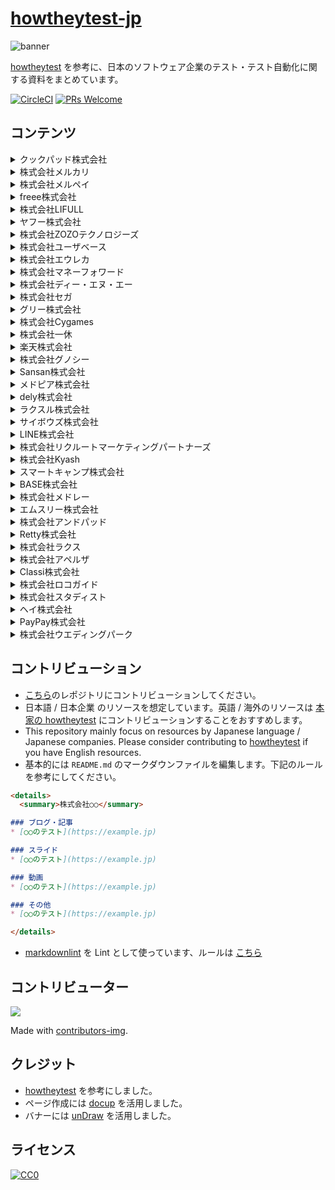 # [howtheytest-jp](https://tadashi0713.github.io/howtheytest-jp/)

![banner](https://github.com/tadashi0713/howtheytest-jp/blob/master/banner.png?raw=true)

[howtheytest](https://github.com/abhivaikar/howtheytest) を参考に、日本のソフトウェア企業のテスト・テスト自動化に関する資料をまとめています。

[![CircleCI](https://circleci.com/gh/tadashi0713/howtheytest-jp/tree/master.svg?style=svg)](https://circleci.com/gh/tadashi0713/howtheytest-jp/tree/master)
[![PRs Welcome](https://img.shields.io/badge/PRs-welcome-brightgreen.svg?style=flat-square)](https://github.com/tadashi0713/howtheytest-jp/)

## コンテンツ

<details>
  <summary>クックパッド株式会社</summary>

### ブログ・記事

* [テストケース作成を仕様詳細化の手段とする実験](https://techlife.cookpad.com/entry/2020/03/16/130646)
* [クックパッド Android アプリ CI を CodeBuild に切り替えた話](https://techlife.cookpad.com/entry/2020/01/30/100000)
* [Android TVアプリの自動化されたテストの小話](https://techlife.cookpad.com/entry/2017/06/22/190000)
* [Android/iOSアプリのテストの区分戦略](https://techlife.cookpad.com/entry/2016/08/13/test-size-for-mobile)

</details>

<details>
  <summary>株式会社メルカリ</summary>

### ブログ・記事

* [Webの自動テストのこの１年を振り返って](https://tech.mercari.com/entry/2019/12/23/170258)
* [Windows10 / Microsoft Edge での自動テスト(Selenium WebDriver)を Azure DevTest Labs 上で実行して高速化したお話](https://tech.mercari.com/entry/2019/08/27/080000)
* [メルカリWeb版のUIテスト自動化で目指している世界と、そのために作った Selenium Grid・Zalenium 環境 on Azure Kubernetes Service(AKS)](https://tech.mercari.com/entry/2019/04/16/060000)
* [E2Eテストのテスト結果を可視化することで気づきが生まれた](https://tech.mercari.com/entry/2019/02/12/080000)
* [HeadSpinでモバイルアプリのテスト・モニタリングはどう変わるか](https://tech.mercari.com/entry/2019/02/14/105750)
* [Docker × Android エミュレータで、自動テスト(Appium)を並列化・爆速にする環境を作ったお話](https://tech.mercari.com/entry/2018/12/10/060000)
* [Appiumの環境構築を劇的に効率化した話](https://tech.mercari.com/entry/2018/12/07/074346)
* [メルカリiOSのUIテスト自動化をまるっとご紹介します！](https://tech.mercari.com/entry/2018/08/07/123000)
* [マイクロサービスのQA・セキュリティ自動化テスト社内ツール「Testdeck」をOSS化しました！](https://engineering.mercari.com/blog/entry/20200930-testdeck/)

</details>

<details>
  <summary>株式会社メルペイ</summary>

### ブログ・記事

* [メルペイiOSでのAppium活用事例](https://engineering.mercari.com/blog/entry/20210923-32355a8c7b/)
* [なぜメルペイQAはDevOpsに取り組むのか？](https://engineering.mercari.com/blog/entry/20201217-94588a41b9/)
* [Cypress + TestRail による Frontend E2E テストの効率化について](https://engineering.mercari.com/blog/entry/20201207-cypress-testrail-frontend-e2e-automation/)
* [Frontend E2Eテストの安定化の取り組み](https://engineering.mercari.com/blog/entry/20210914-fb8ff85b9a/)
* [メルペイiOSチームのスナップショットテストを効率化した話](https://engineering.mercari.com/blog/entry/20201220-ios-snapshot-testing/)

### スライド

* [メルペイでのリグレッションテスト自動化推進のこれまでとこれから](https://speakerdeck.com/tamaki/merupeidefalseriguretusiyontesutozi-dong-hua-tui-jin-falsekoremadetokorekara)
* [Merpay Frontend - Building a Testing Culture](https://speakerdeck.com/wilsonplau/merpay-frontend-building-a-testing-culture)
* [What we do for quality as merpay frontend](https://speakerdeck.com/naughtldy/what-we-do-for-quality-as-merpay-frontend)
* [e2eテストフレームワーク](https://www.slideshare.net/ssuser5591a9/merpay-tech-talk-e2e-testing-framework)
* [Scenario Testing to Improve Product Quality at Merpay](https://docs.google.com/presentation/d/1526Md64pmPdQIEamz5IBWvVZd7X70grz4XZ5VG4JFx4)

</details>

<details>
  <summary>freee株式会社</summary>

### ブログ・記事

* [freeeのQAの目指す姿-1/3](https://developers.freee.co.jp/entry/freee-qa-to-be-1)
* [freeeのQAの目指す姿-2/3](https://developers.freee.co.jp/entry/freee-qa-to-be-2)
* [freeeのQAの目指す姿-3/3](https://developers.freee.co.jp/entry/freee-qa-to-be-3)
* [freeeQAにおける品質指標の改善の話](https://developers.freee.co.jp/entry/quality-metrics)
* [スピードを上げても品質を落とすな！QAの挑戦](https://developers.freee.co.jp/entry/freee-tech-night-12-qa)

</details>

<details>
  <summary>株式会社LIFULL</summary>

### ブログ・記事

* [AIを活用したテスト自動化ツールを使ってみました](https://www.lifull.blog/entry/2020/03/26/185324)
* [ゼロから品質組織を立ち上げてきた話](https://www.lifull.blog/entry/2019/12/15/000000)
* [Visual Testingに最適な画像差分検知ツール「Gazo-san」をOSS化しました](https://www.lifull.blog/entry/2019/12/16/110000)
* [自動システムテストツール「Bucky」OSS化までの道のり](https://www.lifull.blog/entry/2019/05/21/170131)
* [新卒エンジニアのテストワークショップではテストを考えられるようになってもらっている](https://www.lifull.blog/entry/2021/08/27/143047)
* [ソフトウェアプロセス改善手法 SaPID 導入の壁と工夫](https://www.lifull.blog/entry/2021/07/29/102042)
* [本番障害からテストのヒントを抽出して活用する](https://www.lifull.blog/entry/2021/03/26/100000)
* [プロジェクトに直接的に関わらないQAのアプローチ](https://www.lifull.blog/entry/2021/01/28/133828)
* [LIFULLのQAの取り組みについて](https://www.lifull.blog/entry/2020/11/30/170734)
* [コード品質管理について](https://www.lifull.blog/entry/2021/03/22/131107)

### スライド

* [SaPID を導入するまでとそれから](https://www.slideshare.net/next_developer/sapid-249995479)
* [LIFULLでは新卒エンジニアに 丸一日のテスト研修を行なっている](https://www.slideshare.net/next_developer/lifull-249995498)
* [自動システムテストのテストケース見直しの観点とその自動化について](https://www.slideshare.net/RikiyaHikimochi1/stac2020hikimochi)

</details>

<details>
  <summary>ヤフー株式会社</summary>

### ブログ・記事

* [テスト自動化の今と今後](https://techblog.yahoo.co.jp/bb/testautomation-becomecommon/)

### スライド

* [Yahoo! JAPAN トップページ リニューアルとテストについて](https://www.slideshare.net/techblogyahoo/yahoo-japan-yjbonfire)
* [品質と向き合うための第一歩 #LINEヤフー福岡](https://www.slideshare.net/techblogyahoo/line-245366331)

</details>  

<details>
  <summary>株式会社ZOZOテクノロジーズ</summary>

### ブログ・記事

* [自動テストの実行環境をDockerでお気軽引っ越し](https://techblog.zozo.com/entry/testauto_env_rebuild)
* [ZOZOTOWN iOS にスナップショットテストを導入して開発速度を劇的に向上させた話](https://techblog.zozo.com/entry/ios_snapshottest)
* [AI-assistedテストへの挑戦 vol.1](https://techblog.zozo.com/entry/ai-assistedtest-1)
* [Web UIテスト自動化の実行環境をSelenium Gridで](https://techblog.zozo.com/entry/qa-webui-test-automation-01)
* [ZOZOSUIT計測テスト、自動化への道（接触篇）](https://techblog.zozo.com/entry/auto_measurement_02)
* [ZOZOSUIT計測テスト、自動化への道（音声認識篇）](https://techblog.zozo.com/entry/auto_measurement_01)
* [「品質」の基準とは？](https://techblog.zozo.com/entry/quality)
* [GitHub + CircleCIでAWS Device Farmでのテストを自動化](https://techblog.zozo.com/entry/devicefarm_automation)
* [KarateによるWeb APIのE2Eテスト実現への取り組み](https://techblog.zozo.com/entry/test-api-with-karate)
* [Autifyを導入してE2E自動テストを最適化した話](https://techblog.zozo.com/entry/autify-introduction)

### スライド

* [「こだわらない」から始めるテストの話 — ZOZOTOWN iOSのテスト事例](https://speakerdeck.com/ring/the-story-of-the-test-starting-from-dont-care)

</details>

<details>
  <summary>株式会社ユーザベース</summary>

### スライド

* [いかにしてテスト文化を醸成させたか](https://speakerdeck.com/takayukihayashi/ikanisitetesutowen-hua-woniang-cheng-sasetaka-0207ccd1-8b40-4cc1-ba92-6e66c512f56b)

### ブログ・記事

* [iOSアプリのログが正しく送信されていることを担保する](https://tech.uzabase.com/entry/2021/05/21/094101)
* [Vagrant で IE11 の Selenium Grid Node を作る](https://tech.uzabase.com/entry/2021/02/17/090000)
* [ファイルダウンロードを行う E2E テストを Selenium Grid / Zalenium で実施するための拡張を作る](https://tech.uzabase.com/entry/2021/08/04/161117)

</details>

<details>
  <summary>株式会社エウレカ</summary>

### ブログ・記事

* [PairsのQAはどう立ち上がったのか](https://medium.com/eureka-engineering/pairs%E3%81%AEqa%E3%81%AF%E3%81%A9%E3%81%86%E7%AB%8B%E3%81%A1%E4%B8%8A%E3%81%8C%E3%81%A3%E3%81%9F%E3%81%AE%E3%81%8B-30e3baa32d8f)

</details>

<details>
  <summary>株式会社マネーフォワード</summary>

### ブログ・記事

* [GitHub Actionsのワークフローを利用してクロスブラウザのE2Eテストを自動化する](https://moneyforward.com/engineers_blog/2019/11/06/e2e-test-automation/)

</details>

<details>
  <summary>株式会社ディー・エヌ・エー</summary>

### ブログ・記事

* [MOV Android版に対する「コード改善＋テスト導入」の取り組みの紹介](https://swet.dena.com/entry/2019/10/29/180000)
* [タクシーアプリ「GO」Android版へ自動テストを導入するまでの道のり](https://swet.dena.com/entry/2021/06/08/182000)

### スライド

* [Pococha UIテストの運用をみすえた対応についての話](https://speakerdeck.com/tarappo/pococha-uitesutofalseyun-yong-womisuetadui-ying-nituitefalsehua)

</details>

<details>
  <summary>株式会社セガ</summary>

### ブログ・記事

* [QAエンジニアってどんな仕事？～ゲーム開発におけるテストの世界～](http://techblog.sega.jp/entry/2018/08/27/100000)
* [ペルソナ５ ザ・ロイヤルの開発中、自動プレイでバグを検出してみた話](https://techblog.sega.jp/entry/2020/09/25/100000)
* [『龍が如く7』は進化を続け、自動バグ発見どころかほぼ全自動のバグ取りシステムを構築。これぞ無職から勇者に成り上がるデバッグだ！【CEDEC 2020】](https://www.famitsu.com/news/202009/11205564.html)

### スライド

* [「龍が如く7 光と闇の行方」の自動テスト活用事例とテスト自動化チーム（仮）による若手育成の取り組みについて](https://www.slideshare.net/SEGADevTech/7-234572005)
* [CEDEC2021 Android iOS 実機上での自動テストをより楽に有意義にする為に ～端末管理・イメージ転送・動画記録等の周辺情報のノウハウ共有～](https://www.slideshare.net/SEGADevTech/cedec2021)
* [「龍が如くスタジオ」のQAエンジニアリング技術を結集した全自動バグ取りシステム](https://www.slideshare.net/SEGADevTech/qa-238218522)

</details>

<details>
  <summary>グリー株式会社</summary>

### ブログ・記事

* [【CEDEC 2019】グリーが目指したブラックボックステストの自動化による、高品質なテストの実現と自動化部隊の育成](https://gamebiz.jp/?p=248940)

</details>

<details>
  <summary>株式会社Cygames</summary>

### ブログ・記事

* [【CEDEC 2019 フォローアップ】Shadowverse流開発手法 ～QAコスト削減と堅牢性強化を実現するプランナーによるテスト駆動開発～](https://tech.cygames.co.jp/archives/3304/)
* [【JaSST’17 Tokyo フォローアップ】受け入れテストの自動化](https://tech.cygames.co.jp/archives/2983/)
* [【PHPカンファレンス2020 フォローアップ】長期運用を目指す『Shadowverse』におけるリファクタ事例の紹介 〜テストの導入とメンバーへの普及法〜](https://tech.cygames.co.jp/archives/3465/)

</details>

<details>
  <summary>株式会社一休</summary>

### ブログ・記事

* [E2EテストをSelenium Webdriver からCypress.io に移行した話](https://user-first.ikyu.co.jp/entry/2019/04/23/090000)
* [API Test ライブラリ Tavern のご紹介](https://user-first.ikyu.co.jp/entry/2019/05/07/110000)

</details>

<details>
  <summary>楽天株式会社</summary>

### スライド

* [Rakuten QA Group Introduction & Best Practices](https://www.slideshare.net/YusukeNakamura/rakutenqanight1-nakamura)
* [Rakuten QA group and Automation team](https://www.slideshare.net/YusukeNakamura/rakuten-presentation-qanight)
* [Test automation at Rakuten Travel](https://www.slideshare.net/ClintCayetano/test-automationatrakutentravel)
* [Automation Testing for Leisure Product](https://www.slideshare.net/SadaakiEmura/20190424-q-ameetupm-publish)

</details>

<details>
  <summary>株式会社グノシー</summary>

### ブログ・記事

* [広義のQuality向上のためにQAメンバーが大事にしていること](https://tech.gunosy.io/entry/gunosy-quality)
* [人気のテスト管理ツール「qTest」と「PractiTest」を触ってみたよ](https://tech.gunosy.io/entry/test-management-tools)

</details>

<details>
  <summary>Sansan株式会社</summary>

### ブログ・記事

* [チームにE2Eテストの文化を広めた話](https://buildersbox.corp-sansan.com/entry/2019/04/01/110000)
* [mablでテスト自動化してみた 〜導入編〜](https://buildersbox.corp-sansan.com/entry/2020/08/27/110000)
* [mablでのテスト自動化 ～実践編～](https://buildersbox.corp-sansan.com/entry/2020/09/02/110000)
* [Visual Regression Testingで安心できるフロントエンド環境を作る](https://buildersbox.corp-sansan.com/entry/2021/03/18/110000)

</details>

<details>
  <summary>メドピア株式会社</summary>

### ブログ・記事

* [ビジュアルリグレッションテストを導入した話](https://tech.medpeer.co.jp/entry/2020/04/10/160000)
* [Nuxt利用プロダクトでIE11と仲良くするためのE2E](https://tech.medpeer.co.jp/entry/e2e-ie11)

</details>

<details>
  <summary>dely株式会社</summary>

### ブログ・記事

* [1px の変化も見逃さない！ビジュアルリグレッションテスト導入で快適フロントエンド開発](https://tech.dely.jp/entry/vis_reg_test)

</details>

<details>
  <summary>ラクスル株式会社</summary>

### ブログ・記事

* [クロスブラウザに対応したE2Eテスト環境の技術選定](https://tech.raksul.com/2019/07/31/%e3%82%af%e3%83%ad%e3%82%b9%e3%83%96%e3%83%a9%e3%82%a6%e3%82%b6%e3%81%ab%e5%af%be%e5%bf%9c%e3%81%97%e3%81%9fe2e%e3%83%86%e3%82%b9%e3%83%88%e7%92%b0%e5%a2%83%e3%81%ae%e6%8a%80%e8%a1%93%e9%81%b8/)

</details>

<details>
  <summary>サイボウズ株式会社</summary>

### ブログ・記事

* [Claraチームの開発・テストプロセスについて](https://blog.cybozu.io/entry/2020/03/26/110000)
* [Test Everything: データセンター仮想化と自動テストの取り組み](https://blog.cybozu.io/entry/2019/07/10/100000)
* [サイボウズサマーインターン2019 報告 〜品質保証・セキュリティコース](https://blog.cybozu.io/entry/2019/10/24/110000)
* [OpenSTFとkintoneでモバイル端末を管理する話](https://blog.cybozu.io/entry/2018/12/20/110000)
* [QAエンジニアのAgile Testing vol.1](https://blog.cybozu.io/entry/2018/08/29/080000)
* [QAエンジニアのAgile Testing vol.2](https://blog.cybozu.io/entry/2018/10/01/080000)
* [QAエンジニアのAgile Testing vol.3](https://blog.cybozu.io/entry/2018/12/14/080000)
* [QAがテスト設計プロセスの見える化に取り組んだ話](https://blog.cybozu.io/entry/2018/08/06/080000)
* [QA勉強会支援チーム「ミネルヴァ」の紹介（2021年版）](https://blog.cybozu.io/entry/2021/02/19/080000)

### スライド

* [テスト自動化 / Test automation](https://speakerdeck.com/cybozuinsideout/test-automation-b98fc9a4-3cca-4090-8550-0aaa636368e2)
* [チームワーク溢れる会社が目指している組織の話](https://speakerdeck.com/rabbit_tail/timuwakuyi-reruhui-she-gamu-zhi-siteiruzu-zhi-falsehua)
* [多種多様なユーザーがいるサービスのQA](https://www.slideshare.net/asami1015/qabar)
* [ここからはじめるスクラムQA（増補改訂版）](https://speakerdeck.com/ak1210/getting-started-with-qa-in-scrum-revised)
* [「開発チーム」とQA /"Development Team" and QA](https://speakerdeck.com/ak1210/development-team-and-qa)
* [インフラのQA？なにそれ？おいしいの？](https://www.slideshare.net/ssuser7030c8/qa-161768968)

</details>

<details>
  <summary>LINE株式会社</summary>

### ブログ・記事

* [制作現場におけるビジュアルリグレッションテストの導入 – 「LINEのお年玉」4年目の挑戦](https://engineering.linecorp.com/ja/blog/visual-regression-otoshidama/)
* [Test Automation Workshop 2018 Tokyo](https://engineering.linecorp.com/ja/blog/test-automation-workshop-2018-tokyo)
* [デュアルQAプロセスを紹介します](https://engineering.linecorp.com/ja/blog/dual-qa-process/)

### スライド

* [Reduce flaky test cases with Gradle retry plugin and Allure report](https://speakerdeck.com/line_developers/reduce-flaky-test-cases-with-gradle-retry-plugin-and-allure-report)
* [Everything from Scratch: A journey as Software Engineer in Test to improve "Testing"](https://speakerdeck.com/line_developers/everything-from-scratch-a-journey-as-software-engineer-in-test-to-improve-testing)
* [出前館プロジェクトにおけるLINE QAチームの取り組み](https://speakerdeck.com/line_developers/efforts-of-qa-team-in-demaecan)
* [LINEリサーチ/LINEアンケートにおける 上流工程でのQA実践とその先にあったもの](https://speakerdeck.com/line_developers/line-research-and-line-survey-qa-practice-in-the-upstream-process)

</details>

<details>
  <summary>株式会社リクルートマーケティングパートナーズ</summary>

### ブログ・記事

* [TestCafe で E2E テストを始めよう #1 - 概要説明 と Hello World](https://tech.recruit-mp.co.jp/front-end/post-20193/)
* [TestCafe で E2E テストを始めよう #2 - ベーシック認証とユーザーロール（アカウント認証）](https://tech.recruit-mp.co.jp/front-end/post-20251/)
* [TestCafe で E2E テストを始めよう #3 - よりプログラマブルな作りにする](https://tech.recruit-mp.co.jp/front-end/post-20371/)
* [TestCafe で E2E テストを始めよう #4 - 関心の分離・メンテナブルなテストを書くためのベストプラクティス](https://tech.recruit-mp.co.jp/front-end/post-20397/)

</details>

<details>
  <summary>株式会社Kyash</summary>

### ブログ・記事

* [iOSDC 2021 LTで話した『Kyash iOSアプリのQAの歴史』のスライド補足](https://konifar.hatenablog.com/entry/2021/09/24/174144)
* [KyashのAPIのテストにおけるPostmanの運用方針](https://blog.kyash.co/entry/2021/09/03/095714)
* [Kyash QAチームの改善の取り組みについて](https://blog.kyash.co/entry/2021/08/11/191819)
* [Kyash Android で UIテストを導入した時の方針](https://konifar.hatenablog.com/entry/2018/08/13/180157)

### スライド

* [iOS版KyashにMock Frameworkを導入した話 / Introducing Kyash iOS Test Cases 2020](https://speakerdeck.com/tamadon/introducing-kyash-ios-test-cases-2020)

</details>

<details>
  <summary>スマートキャンプ株式会社</summary>

### ブログ・記事

* [Go製のREST APIにUnitテストを追加した話](https://tech.smartcamp.co.jp/entry/try-go-unit-test)
* [mablを導入した話](https://tech.smartcamp.co.jp/entry/introduced-mabl)

</details>

<details>
  <summary>BASE株式会社</summary>

### スライド

* [実践ATDD 〜TDDから更に歩みを進めたソフトウェア開発へ〜 / ATDD by genba example](https://speakerdeck.com/hgsgtk/atdd-by-genba-example)
* [E2Eのテスト環境とテストデータの理想と現実 〜現実のシステムでE2Eテストを作り維持する工夫と具体事例〜](https://speakerdeck.com/hgsgtk/real-world-e2e-testing)
* [TDDからATDDへ歩みをすすめる / Step to Acceptance test–driven development from TDD](https://speakerdeck.com/hgsgtk/step-to-acceptance-test-driven-development-from-tdd)

</details>

<details>
  <summary>株式会社メドレー</summary>

### ブログ・記事

* [UIテストの自動化にMagic Podを導入した話](https://developer.medley.jp/entry/2021/01/15/180126)
* [開発チームと一体となったQA](https://developer.medley.jp/entry/2021/03/09/175356)

</details>

<details>
  <summary>エムスリー株式会社</summary>

### ブログ・記事

* [IE の E2E テストを TestCafe で実現する](https://www.m3tech.blog/entry/ie-test-by-testcafe)
* [QAチームの勉強会でアクティブ・ブック・ダイアログを取り入れてわいわいやってみた話](https://www.m3tech.blog/entry/2019/12/06/000000)
* [Docpediaでの品質計画とQA活動](https://www.m3tech.blog/entry/2020/03/26/170000)
* [QA Wolfを採用したE2Eテスト自動化事例の紹介](https://www.m3tech.blog/entry/2020/08/06/170000)
* [エムスリーのQAチームが目指しているもの](https://www.m3tech.blog/entry/2020/12/02/180000)
* [デジカル開発チームが品質を保つための2つの取り組み](https://www.m3tech.blog/entry/2021/03/30/142426)

### スライド

* [DevOps組織でQAが加速のために取り組んでみたこと](https://speakerdeck.com/shiromoto/devopszu-zhi-deqagajia-su-falsetameniqu-rizu-ndemitakoto)

</details>

<details>
  <summary>株式会社アンドパッド</summary>

### ブログ・記事

* [Autifyを導入して3ヶ月経ったので振り返ってみる](https://tech.andpad.co.jp/entry/2020/09/18/162614)
* [Flutterアプリをテストして、カバレッジを見える化する](https://tech.andpad.co.jp/entry/2020/11/17/170000)

### スライド

* [Firestoreエミュレータを使ってユニットテストを書いた話](https://speakerdeck.com/tmyk110/firestoreemiyuretawoshi-tuteyunitutotesutowoshu-itahua)

</details>

<details>
  <summary>Retty株式会社</summary>

### スライド

* [顧客価値を安定的に届けるために―Rettyにおけるアジャイル開発とQA改善の取り組み―](https://speakerdeck.com/tunepolo/deliver-customer-value-regularly-at-retty)

</details>

<details>
  <summary>株式会社ラクス</summary>

### スライド

* [13年続くレガシーサービスを安全にリリースし続けるためのテスト戦略](https://speakerdeck.com/kyoshimoto/rakus-meetup-osaka-vol8-2020-08-05)
* [新規プロダクトの開発速度と品質の両立を支える自動テスト](https://speakerdeck.com/noriharu3/automation-testing-supports-both-development-speed-and-quality-of-new-product)
* [テスト稼働の削減とフロントエンドの品質担保を行うE2Eテスト](https://speakerdeck.com/yugkwmt/tesutojia-dong-falsexue-jian-tohurontoendofalsepin-zhi-dan-bao-woxing-ue2etesuto)

</details>

<details>
  <summary>株式会社アペルザ</summary>

### ブログ・記事

* [「QAをチームではなく、活動に」アペルザのQAへの取り組み](https://www.wantedly.com/companies/aperza/post_articles/298837)

### スライド

* [アペルザの品質を支えるE2Eグレートジャーニー](https://speakerdeck.com/kunihikosasaki/aperuzafalsepin-zhi-wozhi-erue2eguretoziyani)

</details>

<details>
  <summary>Classi株式会社</summary>

### ブログ・記事

* [QAチームが取り組む「品質の見える化」への挑戦](https://tech.classi.jp/entry/2021/09/15/093000)
* [Classi QAの品質向上への道](https://tech.classi.jp/entry/2021/09/14/090000)
* [Angular+Storybookで画像回帰テストを小さくはじめる](https://tech.classi.jp/entry/2021/09/09/113000)

</details>

<details>
  <summary>株式会社ロコガイド</summary>

### ブログ・記事

* [QAチーム立ち上げ記録第1回](https://techblog.locoguide.co.jp/entry/2021/03/09/124451)
* [Magic Podによる自動テスト 〜QAチーム記録第2回〜](https://techblog.locoguide.co.jp/entry/2021/09/22/133138)
* [ロコガイドにおける分散テスト実行環境](https://techblog.locoguide.co.jp/entry/2020/12/03/120000)
* [Instrumentationテスト 最初の小さな一歩](https://techblog.locoguide.co.jp/entry/2020/04/14/143333)
* [Androidアプリチームにテストコードを書く習慣ができるまで](https://techblog.locoguide.co.jp/entry/2020/09/18/121716)

</details>

<details>
  <summary>株式会社スタディスト</summary>

### ブログ・記事

* [Teachme Bizの開発における QA の歴史・理想像・課題](https://medium.com/studist-dev/teachme-biz%E3%81%AE%E9%96%8B%E7%99%BA%E3%81%AB%E3%81%8A%E3%81%91%E3%82%8B-qa-%E3%81%AE%E6%AD%B4%E5%8F%B2-%E7%90%86%E6%83%B3%E5%83%8F-%E8%AA%B2%E9%A1%8C-8d3cf1895344)
* [モダンなQA組織を目指して](https://medium.com/studist-dev/aiming-for-a-modern-qa-1038aa8667b1)
* [「信頼」がQAの価値を生む](https://medium.com/studist-dev/trust-creates-value-for-qa-82c8565ef5c2)

</details>

<details>
  <summary>ヘイ株式会社</summary>

### ブログ・記事

* [STORES ECに自動テストツールのMagic Podを導入した話](https://tech.hey.jp/entry/2021/10/01/170000)
* [JaSST’21 Tokyo 「急成長プロダクトで私が体験した、QAチーム立ち上げの裏バナシ」前編](https://tech.hey.jp/entry/2021/09/16/171343)
* [JaSST’21 Tokyo 「急成長プロダクトで私が体験した、QAチーム立ち上げの裏バナシ」後編](https://tech.hey.jp/entry/2021/10/01/122419)
* [新人QAが語るSTORES 決済の品質を支える「QA」は何をしているのか](https://tech.hey.jp/entry/2021/08/13/122138)

</details>

<details>
  <summary>PayPay株式会社</summary>

### ブログ・記事

* [自動化の進め方](https://blog.paypay.ne.jp/getting-started-with-automation/)
* [自動化テストのFlakiness（不安定性）をなくすには？](https://blog.paypay.ne.jp/reducing-flakiness-automated-testing/)
* [テストフレームワークを自動化するCIとは？](https://blog.paypay.ne.jp/ci-for-automation-testing-framework/)
* [自動化における様々なレベルとは？：APIテストについて](https://blog.paypay.ne.jp/different-levels-of-automation/)
* [自動化における様々なレベルとは？：ウェブテストについて](https://blog.paypay.ne.jp/what-are-the-different-levels-of-web-automation-testing/)
* [自動化における様々なレベルとは？：モバイルテストについて](https://blog.paypay.ne.jp/mobile-automation-testing/)

</details>

<details>
  <summary>株式会社ウエディングパーク</summary>

### ブログ・記事

* [QAチームの自動テスト推進　〜自動テストのツール選定編〜](https://engineers.weddingpark.co.jp/qa-test-automation-1/)
* [QAチームの自動テスト推進　〜自動テストの開発編〜](https://engineers.weddingpark.co.jp/qa-test-automation-2/)
* [チームメンバー全員で実施している回帰テストの紹介](https://engineers.weddingpark.co.jp/qa-regression-test/)
* [QAチームの自動テスト推進　〜自動テストの運用編〜](https://engineers.weddingpark.co.jp/qa-test-automation-3/)

</details>

## コントリビューション

* [こちら](https://github.com/tadashi0713/howtheytest-jp)のレポジトリにコントリビューションしてください。
* 日本語 / 日本企業 のリソースを想定しています。英語 / 海外のリソースは [本家の howtheytest](https://github.com/abhivaikar/howtheytest) にコントリビューションすることをおすすめします。
* This repository mainly focus on resources by Japanese language / Japanese companies. Please consider contributing to [howtheytest](https://github.com/abhivaikar/howtheytest) if you have English resources.
* 基本的には `README.md` のマークダウンファイルを編集します。下記のルールを参考にしてください。

```markdown
<details>
  <summary>株式会社○○</summary>

### ブログ・記事
* [○○のテスト](https://example.jp)

### スライド
* [○○のテスト](https://example.jp)

### 動画
* [○○のテスト](https://example.jp)

### その他
* [○○のテスト](https://example.jp)

</details>
```

* [markdownlint](https://github.com/DavidAnson/markdownlint) を Lint として使っています、ルールは [こちら](https://github.com/tadashi0713/howtheytest-jp/blob/master/.markdownlint.json)

## コントリビューター

<a href="https://github.com/tadashi0713/howtheytest-jp/graphs/contributors">
  <img src="https://contrib.rocks/image?repo=tadashi0713/howtheytest-jp" />
</a>

Made with [contributors-img](https://contrib.rocks).

## クレジット

* [howtheytest](https://github.com/abhivaikar/howtheytest) を参考にしました。
* ページ作成には [docup](https://github.com/egoist/docup) を活用しました。
* バナーには [unDraw](https://undraw.co/) を活用しました。

## ライセンス

[![CC0](https://mirrors.creativecommons.org/presskit/buttons/88x31/svg/cc-zero.svg)](https://creativecommons.org/publicdomain/zero/1.0/)
